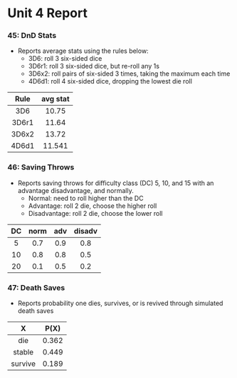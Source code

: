 Unit 4 Report
=============

### 45: DnD Stats ###
+ Reports average stats using the rules below:
  + 3D6: roll 3 six-sided dice
  + 3D6r1: roll 3 six-sided dice, but re-roll any 1s
  + 3D6x2: roll pairs of six-sided 3 times, taking the maximum each time
  + 4D6d1: roll 4 six-sided dice, dropping the lowest die roll

 | Rule | avg stat |
 |:----:|:--------:|
 | 3D6  |  10.75   |
 | 3D6r1|  11.64   |
 | 3D6x2|  13.72   |
 | 4D6d1|  11.541  |


### 46: Saving Throws ###
+ Reports saving throws for difficulty class (DC) 5, 10, and 15 with an advantage
  disadvantage, and normally.
  + Normal: need to roll higher than the DC
  + Advantage: roll 2 die, choose the higher roll
  + Disadvantage: roll 2 die, choose the lower roll
  
 | DC | norm | adv | disadv |
 |:--:|:----:|:---:|:------:|
 | 5  | 0.7  | 0.9 |  0.8   |
 | 10 | 0.8  | 0.8 |  0.5   |
 | 20 | 0.1  | 0.5 |  0.2   |


### 47: Death Saves ###
+ Reports probability one dies, survives, or is revived through simulated death saves

 |    X    |   P(X)   |
 |:-------:|:--------:|
 | die     |  0.362   |
 | stable  |  0.449   |
 | survive |  0.189   |
 